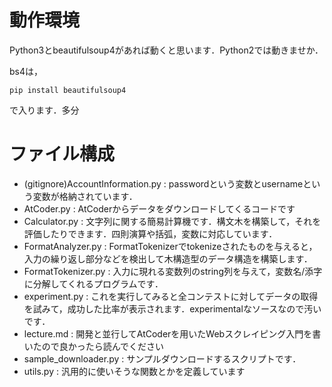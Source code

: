 # 動作環境
Python3とbeautifulsoup4があれば動くと思います．Python2では動きませか．

bs4は，

```
pip install beautifulsoup4
```

で入ります．多分

# ファイル構成

- (gitignore)AccountInformation.py : passwordという変数とusernameという変数が格納されています．
- AtCoder.py : AtCoderからデータをダウンロードしてくるコードです
- Calculator.py : 文字列に関する簡易計算機です．構文木を構築して，それを評価したりできます．四則演算や括弧，変数に対応しています．
- FormatAnalyzer.py : FormatTokenizerでtokenizeされたものを与えると，入力の繰り返し部分などを検出して木構造型のデータ構造を構築します．
- FormatTokenizer.py : 入力に現れる変数列のstring列を与えて，変数名/添字に分解してくれるプログラムです．
- experiment.py : これを実行してみると全コンテストに対してデータの取得を試みて，成功した比率が表示されます．experimentalなソースなので汚いです．
- lecture.md : 開発と並行してAtCoderを用いたWebスクレイピング入門を書いたので良かったら読んでください
- sample_downloader.py : サンプルダウンロードするスクリプトです．
- utils.py : 汎用的に使いそうな関数とかを定義しています
